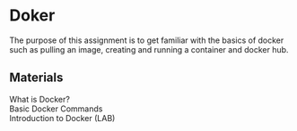 # Doker
The purpose of this assignment is to get familiar with the basics of docker such as pulling an image, creating and running a container and docker hub.
## Materials
What is Docker? <br>
Basic Docker Commands <br>
Introduction to Docker (LAB)
